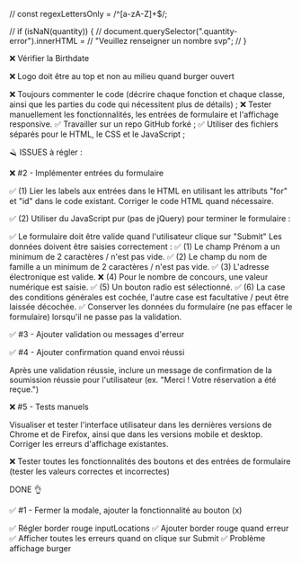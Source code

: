   // const regexLettersOnly = /^[a-zA-Z]+$/;
  
  // if (isNaN(quantity)) {
  //   document.querySelector(".quantity-error").innerHTML =
  //     "Veuillez renseigner un nombre svp";
  // } 
  
❌ Vérifier la Birthdate

❌ Logo doit être au top et non au milieu quand burger ouvert

❌ Toujours commenter le code (décrire chaque fonction et chaque classe, ainsi que les parties du code qui nécessitent plus de détails) ;
❌ Tester manuellement les fonctionnalités, les entrées de formulaire et l'affichage responsive.
✅ Travailler sur un repo GitHub forké ;
✅ Utiliser des fichiers séparés pour le HTML, le CSS et le JavaScript ;

🪒 ISSUES à régler :

❌ #2 - Implémenter entrées du formulaire

✅ (1) Lier les labels aux entrées dans le HTML en utilisant les attributs "for" et "id" dans le code existant. Corriger le code HTML quand nécessaire.

✅ (2) Utiliser du JavaScript pur (pas de jQuery) pour terminer le formulaire :

✅ Le formulaire doit être valide quand l'utilisateur clique sur "Submit"
Les données doivent être saisies correctement :
✅ (1) Le champ Prénom a un minimum de 2 caractères / n'est pas vide.
✅ (2) Le champ du nom de famille a un minimum de 2 caractères / n'est pas vide.
✅ (3) L'adresse électronique est valide.
❌ (4) Pour le nombre de concours, une valeur numérique est saisie.
✅ (5) Un bouton radio est sélectionné.
✅ (6) La case des conditions générales est cochée, l'autre case est facultative / peut être laissée décochée.
✅ Conserver les données du formulaire (ne pas effacer le formulaire) lorsqu'il ne passe pas la validation.


✅ #3 - Ajouter validation ou messages d'erreur


✅ #4 - Ajouter confirmation quand envoi réussi

Après une validation réussie, inclure un message de confirmation de la soumission réussie pour l'utilisateur (ex. "Merci ! Votre réservation a été reçue.")


❌ #5 - Tests manuels 

Visualiser et tester l'interface utilisateur dans les dernières versions de Chrome et de Firefox, ainsi que dans les versions mobile et desktop. Corriger les erreurs d'affichage existantes.


❌ Tester toutes les fonctionnalités des boutons et des entrées de formulaire (tester les valeurs correctes et incorrectes)


DONE 👌

✅ #1 - Fermer la modale, ajouter la fonctionnalité au bouton (x)



✅ Régler border rouge inputLocations
✅ Ajouter border rouge quand erreur
✅ Afficher toutes les erreurs quand on clique sur Submit
✅ Problème affichage burger